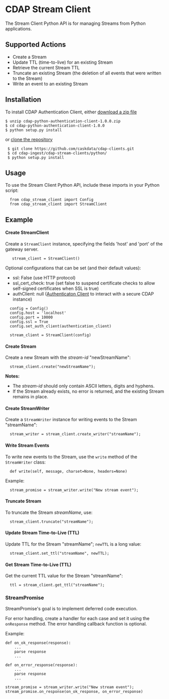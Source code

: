 # CDAP Stream Client
The Stream Client Python API is for managing Streams from Python applications.

## Supported Actions
 - Create a Stream
 - Update TTL (time-to-live) for an existing Stream
 - Retrieve the current Stream TTL
 - Truncate an existing Stream (the deletion of all events that were written to the Stream)
 - Write an event to an existing Stream


## Installation
 To install CDAP Authentication Client, either [download a zip file](https://repository.continuuity.com/content/repositories/public/co/cask/cdap/cdap-python-stream-client/1.0.0/cdap-python-stream-client-1.0.0.zip)
 ```
 $ unzip cdap-python-authentication-client-1.0.0.zip
 $ cd cdap-python-authentication-client-1.0.0
 $ python setup.py install
 ```
 
 or [clone the repository](https://github.com/caskdata/cdap-ingest)
```
 $ git clone https://github.com/caskdata/cdap-clients.git
 $ cd cdap-ingest/cdap-stream-clients/python/
 $ python setup.py install
```

## Usage

 To use the Stream Client Python API, include these imports in your Python script:

```
  from cdap_stream_client import Config
  from cdap_stream_client import StreamClient
```

## Example
#### Create StreamClient
Create a ```StreamClient``` instance, specifying the fields 'host' and 'port' of the gateway server.
```
   stream_client = StreamClient()
```

Optional configurations that can be set (and their default values):
- ssl: False (use HTTP protocol)
- ssl_cert_check: true (set false to suspend certificate checks to allow self-signed certificates when SSL is true)
- authClient: null ([Authenticaton Client](https://github.com/caskdata/cdap-clients/tree/develop/cdap-authentication-clients/java)
 to interact with a secure CDAP instance)
 ```
   config = Config()
   config.host = 'localhost'
   config.port = 10000
   config.ssl = True
   config.set_auth_client(authentication_client)

   stream_client = StreamClient(config)
 ```

#### Create Stream
Create a new Stream with the *stream-id* "newStreamName":

 ```
   stream_client.create("newStreamName");
 ```

**Notes:**
 - The *stream-id* should only contain ASCII letters, digits and hyphens.
 - If the Stream already exists, no error is returned, and the existing Stream remains in place.

#### Create StreamWriter
Create a ```StreamWriter``` instance for writing events to the Stream "streamName":

```
  stream_writer = stream_client.create_writer("streamName");
```

#### Write Stream Events
To write new events to the Stream, use the ```write``` method of the ```StreamWriter``` class:

```
  def write(self, message, charset=None, headers=None)
```

Example:

```
  stream_promise = stream_writer.write("New stream event");
```

#### Truncate Stream
To truncate the Stream *streamName*, use:

```
  stream_client.truncate("streamName");
```

#### Update Stream Time-to-Live (TTL)
Update TTL for the Stream "streamName"; ```newTTL``` is a long value:

```
  stream_client.set_ttl("streamName", newTTL);
```

#### Get Stream Time-to-Live (TTL)
Get the current TTL value for the Stream "streamName":

```
  ttl = stream_client.get_ttl("streamName");
```

### StreamPromise
StreamPromise's goal is to implement deferred code execution.

For error handling, create a handler for each case and set it using the ```onResponse``` method. The error handling callback function is optional.

Example:

```
def on_ok_response(response):
    ...
    parse response
    ...

def on_error_response(response):
    ...
    parse response
    ...

stream_promise = stream_writer.write("New stream event");
stream_promise.on_response(on_ok_response, on_error_response)
```
